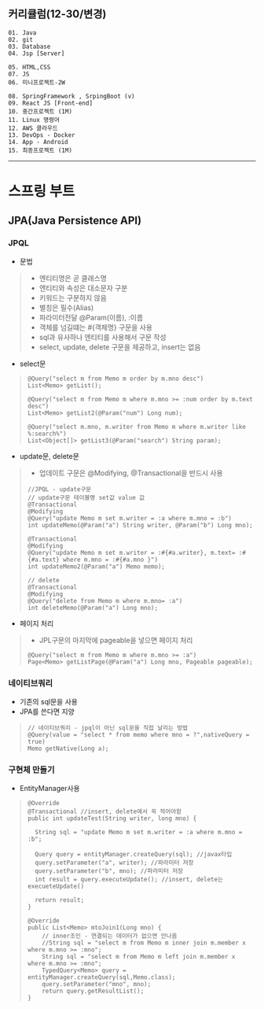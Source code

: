## 커리큘럼(12-30/변경)
```
01. Java
02. git
03. Database 
04. Jsp [Server]

05. HTML,CSS 
07. JS
06. 미니프로젝트-2W

08. SpringFramework , SrpingBoot (v)
09. React JS [Front-end]
10. 중간프로젝트 (1M)
11. Linux 명령어
12. AWS 클라우드
13. DevOps - Docker
14. App - Android
15. 최종프로젝트 (1M)
```
---

# 스프링 부트
## JPA(Java Persistence API)
### JPQL
+ 문법
> + 엔티티명은 곧 클래스명
> + 엔티티와 속성은 대소문자 구분
> + 키워드는 구분하지 않음
> + 별칭은 필수(Alias)
> + 파라미터전달 @Param(이름), :이름
> + 객체를 넘길떄는 #{객체명} 구문을 사용
> + sql과 유사하나 엔티티를 사용해서 구문 작성
> + select, update, delete 구문을 제공하고, insert는 없음

+ select문
> ```   
> @Query("select m from Memo m order by m.mno desc")
> List<Memo> getList();
>
> @Query("select m from Memo m where m.mno >= :num order by m.text desc")
> List<Memo> getList2(@Param("num") Long num);
> 
> @Query("select m.mno, m.writer from Memo m where m.writer like %:search%")
> List<Object[]> getList3(@Param("search") String param);
> ```


+ update문, delete문
> + 업데이트 구문은 @Modifying, @Transactional을 반드시 사용
> ```
> //JPQL - update구문
> // update구문 테이블명 set값 value 값
> @Transactional
> @Modifying
> @Query("update Memo m set m.writer = :a where m.mno = :b")
> int updateMemo(@Param("a") String writer, @Param("b") Long mno);
>
> @Transactional
> @Modifying
> @Query("update Memo m set m.writer = :#{#a.writer}, m.text= :#{#a.text} where m.mno = :#{#a.mno }")
> int updateMemo2(@Param("a") Memo memo);
> 
> // delete
> @Transactional
> @Modifying
> @Query("delete from Memo m where m.mno= :a")
> int deleteMemo(@Param("a") Long mno);
> ```


+ 페이지 처리
> + JPL구문의 마지막에 pageable을 넣으면 페이지 처리
> ```
> @Query("select m from Memo m where m.mno >= :a")
> Page<Memo> getListPage(@Param("a") Long mno, Pageable pageable);
> ```

### 네이티브쿼리
+ 기존의 sql문을 사용
+ JPA를 쓴다면 지양
> ```
> // 네이티브쿼리 - jpql이 아닌 sql문을 직접 날리는 방법
> @Query(value = "select * from memo where mno = ?",nativeQuery = true)
> Memo getNative(Long a);
> ```

### 구현체 만들기
+ EntityManager사용
> ```
> @Override
> @Transactional //insert, delete에서 꼭 적어야함
> public int updateTest(String writer, long mno) {
> 	
> 	String sql = "update Memo m set m.writer = :a where m.mno = :b";
> 	
> 	Query query = entityManager.createQuery(sql); //javax타입
> 	query.setParameter("a", writer); //파라미터 저장
> 	query.setParameter("b", mno); //파라미터 저장
> 	int result = query.executeUpdate(); //insert, delete는 execueteUpdate()
> 	
> 	return result;
> }
> ```
>
> ```
> @Override
> public List<Memo> mtoJoin1(Long mno) {
>     // inner조인 - 연결되는 데이터가 없으면 안나옴
>     //String sql = "select m from Memo m inner join m.member x where m.mno >= :mno";
>     String sql = "select m from Memo m left join m.member x where m.mno >= :mno";
>     TypedQuery<Memo> query = entityManager.createQuery(sql,Memo.class);
>     query.setParameter("mno", mno);
>     return query.getResultList();
> }
> ```